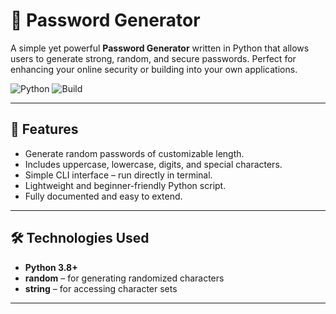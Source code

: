  # 🔐 Password Generator

A simple yet powerful **Password Generator** written in Python that allows users to generate strong, random, and secure passwords. Perfect for enhancing your online security or building into your own applications.

 
![Python](https://img.shields.io/badge/Python-3.8%2B-blue)
![Build](https://img.shields.io/badge/build-passing-brightgreen)

---

## 🚀 Features

- Generate random passwords of customizable length.
- Includes uppercase, lowercase, digits, and special characters.
- Simple CLI interface – run directly in terminal.
- Lightweight and beginner-friendly Python script.
- Fully documented and easy to extend.

---

## 🛠️ Technologies Used

- **Python 3.8+**
- **random** – for generating randomized characters
- **string** – for accessing character sets

---

 

 
